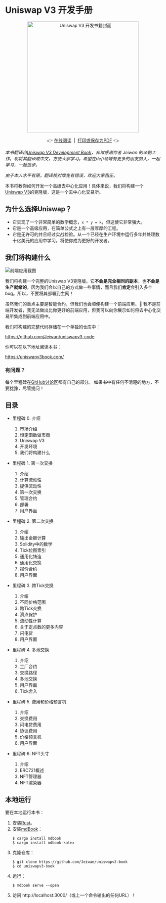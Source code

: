 # Uniswap V3 开发手册

<p align="center">
<img src="./src/images/cover.png" alt="Uniswap V3 开发书籍封面" width="360"/>
</p>


<p align="center">
👉&nbsp;<a href="https://uniswapv3book.com/">在线阅读</a>&nbsp;&nbsp;|&nbsp;&nbsp;<a href="https://uniswapv3book.com/print.html">打印或保存为PDF</a>&nbsp;👈
</p>

*本书翻译自[Uniswap V3 Development Book](https://github.com/Jeiwan/uniswapv3-book)，非常感谢作者 Jeiwan 的辛勤工作。现将其翻译成中文，方便大家学习。希望在defi领域有更多的朋友加入，一起学习，一起进步。*

*由于本人水平有限，翻译校对难免有错误，欢迎大家指正。*

本书将教你如何开发一个高级去中心化应用！具体来说，我们将构建一个[Uniswap V3](https://uniswap.org/)的克隆版，这是一个去中心化交易所。

## 为什么选择Uniswap？
- 它实现了一个非常简单的数学概念，`x * y = k`，但这使它非常强大。
- 它是一个高级应用，在简单公式之上有一层厚厚的工程。
- 它是无许可的并且经过实战检验。从一个已经在生产环境中运行多年并处理数十亿美元的应用中学习，将使你成为更好的开发者。

## 我们将构建什么

![前端应用截图](/screenshot.png)

我们将构建一个完整的Uniswap V3克隆版。它**不会是完全相同的副本**，也**不会是生产就绪的**，因为我们会以自己的方式做一些事情，而且我们**肯定**会引入多个bug。所以，不要将其部署到主网！

虽然我们的重点主要是智能合约，但我们也会顺便构建一个前端应用。🙂
我不是前端开发者，我无法做出比你更好的前端应用，但我可以向你展示如何将去中心化交易所集成到前端应用中。

我们将构建的完整代码存储在一个单独的仓库中：

https://github.com/Jeiwan/uniswapv3-code

你可以在以下地址阅读本书：

https://uniswapv3book.com/

### 有问题？

每个里程碑在[GitHub讨论区](https://github.com/Jeiwan/uniswapv3-book/discussions)都有自己的部分。
如果书中有任何不清楚的地方，不要犹豫，尽管提问！

## 目录

- 里程碑 0. 介绍
  1. 市场介绍
  2. 恒定函数做市商
  3. Uniswap V3
  4. 开发环境
  5. 我们将构建什么
- 里程碑 1. 第一次交换
  1. 介绍
  2. 计算流动性
  3. 提供流动性
  4. 第一次交换
  5. 管理合约
  6. 部署
  7. 用户界面
- 里程碑 2. 第二次交换
  1. 介绍
  2. 输出金额计算
  3. Solidity中的数学
  4. Tick位图索引
  5. 通用化铸造
  6. 通用化交换
  7. 报价合约
  8. 用户界面
- 里程碑 3. 跨Tick交换
  1. 介绍
  2. 不同价格范围
  3. 跨Tick交换
  4. 滑点保护
  5. 流动性计算
  6. 关于定点数的更多内容
  7. 闪电贷
  8. 用户界面

- 里程碑 4. 多池交换
  1. 介绍
  2. 工厂合约
  3. 交换路径
  4. 多池交换
  5. 用户界面
  6. Tick舍入
- 里程碑 5. 费用和价格预言机
  1. 介绍
  2. 交换费用
  3. 闪电贷费用
  4. 协议费用
  5. 价格预言机
  6. 用户界面
- 里程碑 6: NFT头寸
  1. 介绍
  2. ERC721概述
  3. NFT管理器
  4. NFT渲染器

## 本地运行

要在本地运行本书：
1. 安装[Rust](https://www.rust-lang.org/)。
2. 安装[mdBook](https://github.com/rust-lang/mdBook)：
    ```shell
    $ cargo install mdbook
    $ cargo install mdbook-katex
    ```
3. 克隆仓库：
    ```shell
    $ git clone https://github.com/Jeiwan/uniswapv3-book
    $ cd uniswapv3-book
    ```
4. 运行：
    ```shell
    $ mdbook serve --open
    ```
5. 访问 http://localhost:3000/（或上一个命令输出的任何URL）！
